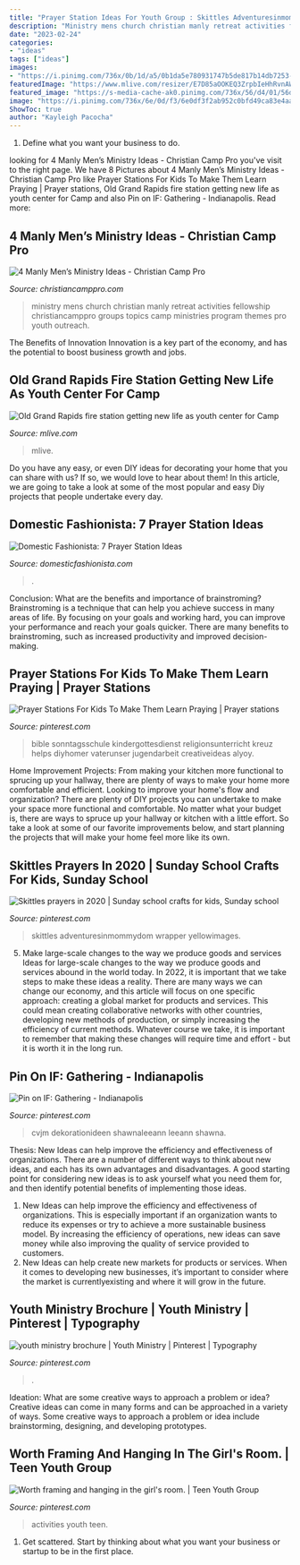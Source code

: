 ```yaml
---
title: "Prayer Station Ideas For Youth Group : Skittles Adventuresinmommydom Wrapper Yellowimages"
description: "Ministry mens church christian manly retreat activities fellowship christiancamppro groups topics camp ministries program themes pro youth outreach"
date: "2023-02-24"
categories:
- "ideas"
tags: ["ideas"]
images:
- "https://i.pinimg.com/736x/0b/1d/a5/0b1da5e780931747b5de817b14db7253--youth-activities-youth-ministry.jpg?b=t"
featuredImage: "https://www.mlive.com/resizer/E7D85aOOKEQ3ZrpbIeHhRvnAWTU=/1280x0/smart/advancelocal-adapter-image-uploads.s3.amazonaws.com/image.mlive.com/home/mlive-media/width2048/img/grpress/news_impact/photo/firestationjpg-f54b9dc6cb431804.jpg"
featured_image: "https://s-media-cache-ak0.pinimg.com/736x/56/d4/01/56d401789ec87f2c128039c6f093528e.jpg"
image: "https://i.pinimg.com/736x/6e/0d/f3/6e0df3f2ab952c0bfd49ca83e4aa3322--prayer-wall-prayer-board.jpg"
ShowToc: true
author: "Kayleigh Pacocha"
---
```



1. Define what you want your business to do.

	

		
looking for 4 Manly Men’s Ministry Ideas - Christian Camp Pro you've visit to the right page. We have 8 Pictures about 4 Manly Men’s Ministry Ideas - Christian Camp Pro like Prayer Stations For Kids To Make Them Learn Praying | Prayer stations, Old Grand Rapids fire station getting new life as youth center for Camp and also Pin on IF: Gathering - Indianapolis. Read more:
		
    
## 4 Manly Men’s Ministry Ideas - Christian Camp Pro

<img loading=lazy src="http://christiancamppro.com/wp-content/uploads/2016/08/manly-mens-ministry-ideas.jpg" onerror="this.onerror=null;this.src='https://tse3.mm.bing.net/th?id=OIP.YJ0-6biNUNcZiGaT9__yzwHaLG&amp;pid=15.1';" alt="4 Manly Men’s Ministry Ideas - Christian Camp Pro">

_Source: christiancamppro.com_

>ministry mens church christian manly retreat activities fellowship christiancamppro groups topics camp ministries program themes pro youth outreach. 

	

The Benefits of Innovation
Innovation is a key part of the economy, and has the potential to boost business growth and jobs.

    
## Old Grand Rapids Fire Station Getting New Life As Youth Center For Camp

<img loading=lazy src="https://www.mlive.com/resizer/E7D85aOOKEQ3ZrpbIeHhRvnAWTU=/1280x0/smart/advancelocal-adapter-image-uploads.s3.amazonaws.com/image.mlive.com/home/mlive-media/width2048/img/grpress/news_impact/photo/firestationjpg-f54b9dc6cb431804.jpg" onerror="this.onerror=null;this.src='https://tse2.mm.bing.net/th?id=OIP.iYFqLzKQCelEsVAVn6wVbgHaEp&amp;pid=15.1';" alt="Old Grand Rapids fire station getting new life as youth center for Camp">

_Source: mlive.com_

>mlive. 

	

Do you have any easy, or even DIY ideas for decorating your home that you can share with us? If so, we would love to hear about them! In this article, we are going to take a look at some of the most popular and easy Diy projects that people undertake every day.

    
## Domestic Fashionista: 7 Prayer Station Ideas

<img loading=lazy src="https://3.bp.blogspot.com/-gJrhUpV7fNA/VPjID3kjqbI/AAAAAAAAloQ/5mtlhVhpRpI/s1600/Prayer%2BStations-6.jpg" onerror="this.onerror=null;this.src='https://tse4.mm.bing.net/th?id=OIP.WcG-zh9dQ1pQJwWCQwmXeAHaLH&amp;pid=15.1';" alt="Domestic Fashionista: 7 Prayer Station Ideas">

_Source: domesticfashionista.com_

>. 

	

Conclusion: What are the benefits and importance of brainstroming?
Brainstroming is a technique that can help you achieve success in many areas of life. By focusing on your goals and working hard, you can improve your performance and reach your goals quicker. There are many benefits to brainstroming, such as increased productivity and improved decision-making.

    
## Prayer Stations For Kids To Make Them Learn Praying | Prayer Stations

<img loading=lazy src="https://i.pinimg.com/originals/40/4a/13/404a132badfcf1845764f27c01b469ab.jpg" onerror="this.onerror=null;this.src='https://tse1.mm.bing.net/th?id=OIP.RTuvvfbRHE3sje7nZIquQgHaJQ&amp;pid=15.1';" alt="Prayer Stations For Kids To Make Them Learn Praying | Prayer stations">

_Source: pinterest.com_

>bible sonntagsschule kindergottesdienst religionsunterricht kreuz helps diyhomer vaterunser jugendarbeit creativeideas alyoy. 

	

Home Improvement Projects: From making your kitchen more functional to sprucing up your hallway, there are plenty of ways to make your home more comfortable and efficient.
Looking to improve your home's flow and organization? There are plenty of DIY projects you can undertake to make your space more functional and comfortable. No matter what your budget is, there are ways to spruce up your hallway or kitchen with a little effort. So take a look at some of our favorite improvements below, and start planning the projects that will make your home feel more like its own.

    
## Skittles Prayers In 2020 | Sunday School Crafts For Kids, Sunday School

<img loading=lazy src="https://i.pinimg.com/736x/bb/c4/39/bbc43916b72dd2b71ead0accff9dd461.jpg" onerror="this.onerror=null;this.src='https://tse3.mm.bing.net/th?id=OIP.FJIyFCjUpb25Tlwpn46YHAHaLv&amp;pid=15.1';" alt="Skittles prayers in 2020 | Sunday school crafts for kids, Sunday school">

_Source: pinterest.com_

>skittles adventuresinmommydom wrapper yellowimages. 

	

5) Make large-scale changes to the way we produce goods and services
Ideas for large-scale changes to the way we produce goods and services abound in the world today. In 2022, it is important that we take steps to make these ideas a reality. There are many ways we can change our economy, and this article will focus on one specific approach: creating a global market for products and services. This could mean creating collaborative networks with other countries, developing new methods of production, or simply increasing the efficiency of current methods. Whatever course we take, it is important to remember that making these changes will require time and effort - but it is worth it in the long run.

    
## Pin On IF: Gathering - Indianapolis

<img loading=lazy src="https://i.pinimg.com/736x/6e/0d/f3/6e0df3f2ab952c0bfd49ca83e4aa3322--prayer-wall-prayer-board.jpg" onerror="this.onerror=null;this.src='https://tse2.mm.bing.net/th?id=OIP.zLKrMJ571yixhSxt4tV_cgHaHa&amp;pid=15.1';" alt="Pin on IF: Gathering - Indianapolis">

_Source: pinterest.com_

>cvjm dekorationideen shawnaleeann leeann shawna. 

	

Thesis:
New Ideas can help improve the efficiency and effectiveness of organizations.
There are a number of different ways to think about new ideas, and each has its own advantages and disadvantages. A good starting point for considering new ideas is to ask yourself what you need them for, and then identify potential benefits of implementing those ideas.
1) New Ideas can help improve the efficiency and effectiveness of organizations.  This is especially important if an organization wants to reduce its expenses or try to achieve a more sustainable business model. By increasing the efficiency of operations, new ideas can save money while also improving the quality of service provided to customers. 
2) New Ideas can help create new markets for products or services. When it comes to developing new businesses, it’s important to consider where the market is currentlyexisting and where it will grow in the future.

    
## Youth Ministry Brochure | Youth Ministry | Pinterest | Typography

<img loading=lazy src="https://s-media-cache-ak0.pinimg.com/736x/56/d4/01/56d401789ec87f2c128039c6f093528e.jpg" onerror="this.onerror=null;this.src='https://tse4.mm.bing.net/th?id=OIP.SugR_XnLcCOAtQBpJN9ulgHaHq&amp;pid=15.1';" alt="youth ministry brochure | Youth Ministry | Pinterest | Typography">

_Source: pinterest.com_

>. 

	

Ideation: What are some creative ways to approach a problem or idea?
Creative ideas can come in many forms and can be approached in a variety of ways. Some creative ways to approach a problem or idea include brainstorming, designing, and developing prototypes.

    
## Worth Framing And Hanging In The Girl&#039;s Room. | Teen Youth Group

<img loading=lazy src="https://i.pinimg.com/736x/0b/1d/a5/0b1da5e780931747b5de817b14db7253--youth-activities-youth-ministry.jpg?b=t" onerror="this.onerror=null;this.src='https://tse3.mm.bing.net/th?id=OIP.BdfwiG8QBapQ9FtD7n_VMQHaFj&amp;pid=15.1';" alt="Worth framing and hanging in the girl&#039;s room. | Teen Youth Group">

_Source: pinterest.com_

>activities youth teen. 

	

1. Get scattered. Start by thinking about what you want your business or startup to be in the first place.

